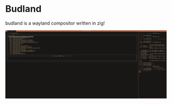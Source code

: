 # Budland

budland is a wayland compositor written in zig!

![Screenshot of budland](screenshot.png)
